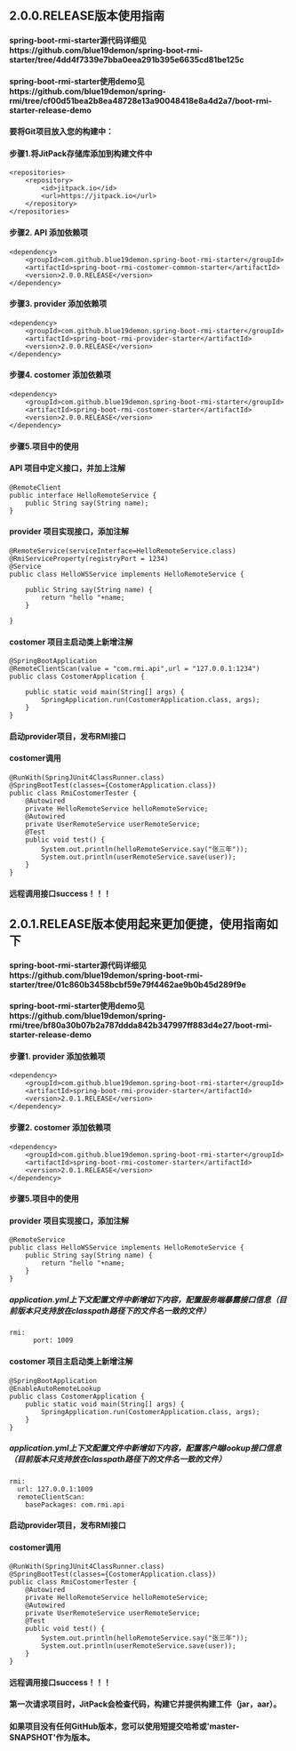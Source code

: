 ## 2.0.0.RELEASE版本使用指南	
#### spring-boot-rmi-starter源代码详细见https://github.com/blue19demon/spring-boot-rmi-starter/tree/4dd4f7339e7bba0eea291b395e6635cd81be125c
#### spring-boot-rmi-starter使用demo见https://github.com/blue19demon/spring-rmi/tree/cf00d51bea2b8ea48728e13a90048418e8a4d2a7/boot-rmi-starter-release-demo
	
#### 要将Git项目放入您的构建中：
#### 步骤1.将JitPack存储库添加到构建文件中
	<repositories>
		<repository>
		    <id>jitpack.io</id>
		    <url>https://jitpack.io</url>
		</repository>
	</repositories>
#### 步骤2. API 添加依赖项
	<dependency>
		<groupId>com.github.blue19demon.spring-boot-rmi-starter</groupId>
		<artifactId>spring-boot-rmi-costomer-common-starter</artifactId>
		<version>2.0.0.RELEASE</version>
	</dependency>
#### 步骤3. provider 添加依赖项
	<dependency>
		<groupId>com.github.blue19demon.spring-boot-rmi-starter</groupId>
		<artifactId>spring-boot-rmi-provider-starter</artifactId>
		<version>2.0.0.RELEASE</version>
	</dependency>
#### 步骤4. costomer 添加依赖项
	<dependency>
		<groupId>com.github.blue19demon.spring-boot-rmi-starter</groupId>
		<artifactId>spring-boot-rmi-costomer-starter</artifactId>
		<version>2.0.0.RELEASE</version>
	</dependency>
#### 步骤5.项目中的使用
#### API 项目中定义接口，并加上注解
	@RemoteClient
	public interface HelloRemoteService {
		public String say(String name);
	}

#### provider 项目实现接口，添加注解
	@RemoteService(serviceInterface=HelloRemoteService.class)
	@RmiServiceProperty(registryPort = 1234)
	@Service
	public class HelloWSService implements HelloRemoteService {

		public String say(String name) {
			return "hello "+name;
		}

	}
#### costomer 项目主启动类上新增注解
	@SpringBootApplication
	@RemoteClientScan(value = "com.rmi.api",url = "127.0.0.1:1234")
	public class CostomerApplication {

		public static void main(String[] args) {
			SpringApplication.run(CostomerApplication.class, args);
		} 
	}
#### 启动provider项目，发布RMI接口
#### costomer调用
	@RunWith(SpringJUnit4ClassRunner.class)
	@SpringBootTest(classes={CostomerApplication.class})
	public class RmiCostomerTester {
		@Autowired
		private HelloRemoteService helloRemoteService;
		@Autowired
		private UserRemoteService userRemoteService;
		@Test
		public void test() {
			System.out.println(helloRemoteService.say("张三年"));
			System.out.println(userRemoteService.save(user));
		}
	}
#### 远程调用接口success！！！
## 2.0.1.RELEASE版本使用起来更加便捷，使用指南如下
#### spring-boot-rmi-starter源代码详细见https://github.com/blue19demon/spring-boot-rmi-starter/tree/01c860b3458bcbf59e79f4462ae9b0b45d289f9e
#### spring-boot-rmi-starter使用demo见https://github.com/blue19demon/spring-rmi/tree/bf80a30b07b2a787ddda842b347997ff883d4e27/boot-rmi-starter-release-demo

#### 步骤1. provider 添加依赖项
	<dependency>
		<groupId>com.github.blue19demon.spring-boot-rmi-starter</groupId>
		<artifactId>spring-boot-rmi-provider-starter</artifactId>
		<version>2.0.1.RELEASE</version>
	</dependency>
#### 步骤2. costomer 添加依赖项
	<dependency>
		<groupId>com.github.blue19demon.spring-boot-rmi-starter</groupId>
		<artifactId>spring-boot-rmi-costomer-starter</artifactId>
		<version>2.0.1.RELEASE</version>
	</dependency>
#### 步骤5.项目中的使用
#### provider 项目实现接口，添加注解
	@RemoteService
	public class HelloWSService implements HelloRemoteService {
		public String say(String name) {
			return "hello "+name;
		}
	}
##### application.yml上下文配置文件中新增如下内容，配置服务端暴露接口信息（目前版本只支持放在classpath路径下的文件名一致的文件）
	rmi:
          port: 1009
#### costomer 项目主启动类上新增注解
	@SpringBootApplication
	@EnableAutoRemoteLookup
	public class CostomerApplication {
		public static void main(String[] args) {
			SpringApplication.run(CostomerApplication.class, args);
		} 
	}
##### application.yml上下文配置文件中新增如下内容，配置客户端lookup接口信息（目前版本只支持放在classpath路径下的文件名一致的文件）
	rmi:
	  url: 127.0.0.1:1009
	  remoteClientScan:
	    basePackages: com.rmi.api
#### 启动provider项目，发布RMI接口
#### costomer调用
	@RunWith(SpringJUnit4ClassRunner.class)
	@SpringBootTest(classes={CostomerApplication.class})
	public class RmiCostomerTester {
		@Autowired
		private HelloRemoteService helloRemoteService;
		@Autowired
		private UserRemoteService userRemoteService;
		@Test
		public void test() {
			System.out.println(helloRemoteService.say("张三年"));
			System.out.println(userRemoteService.save(user));
		}
	}
#### 远程调用接口success！！！
#### 第一次请求项目时，JitPack会检查代码，构建它并提供构建工件（jar，aar）。
#### 如果项目没有任何GitHub版本，您可以使用短提交哈希或'master-SNAPSHOT'作为版本。
